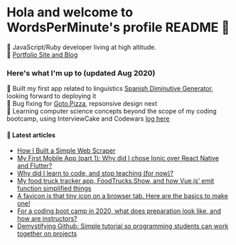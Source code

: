 # Hola and welcome to WordsPerMinute's profile README 🤗 
🌄 JavaScript/Ruby developer living at high altitude.  
🔗 [Portfolio Site and Blog](https://coreyhodge.net)

### Here's what I'm up to (updated Aug 2020)  
🌱 Built my first app related to linguistics [Spanish Diminutive Generator](https://github.com/WordsPerMinute/spanish-diminutive-generator), looking forward to deploying it  
🔭 Bug fixing for [Goto.Pizza](https://github.com/bdell/goto.pizza), repsonsive design next  
🤔 Learning computer science concepts beyond the scope of my coding bootcamp, using InterviewCake and Codewars [log here](https://github.com/WordsPerMinute/codewars)  

#### 📝 Latest articles
* [How I Built a Simple Web Scraper](https://coreyhodge.net/blog/building-a-web-scraper/) 
* [My First Mobile App (part 1): Why did I chose Ionic over React Native and Flutter?](https://medium.com/@coreyhodgedotnet/my-first-mobile-app-part-1-why-did-i-chose-ionic-over-react-native-and-flutter-2361221220b7) 
* [Why did I learn to code, and stop teaching (for now)?](https://medium.com/@coreyhodgedotnet/why-did-i-learn-to-code-and-stop-teaching-for-now-280574373cda) 
* [My food truck tracker app, FoodTrucks.Show, and how Vue.js’ emit function simplified things](https://medium.com/@coreyhodgedotnet/my-food-truck-tracker-app-foodtrucks-show-and-how-vue-js-emit-function-helped-2d2be7f2edc3)
* [A favicon is that tiny icon on a browser tab. Here are the basics to make one!](https://medium.com/@coreyhodgedotnet/a-favicon-is-that-tiny-icon-on-a-browser-tab-here-are-the-basics-to-make-one-5e9d895f3df0)
* [For a coding boot camp in 2020, what does preparation look like, and how are instructors?](https://medium.com/@coreyhodgedotnet/for-a-coding-boot-camp-in-2020-what-does-preparation-look-like-and-how-are-instructors-1148e627faf3)
* [Demystifying Github: Simple tutorial so programming students can work together on projects](https://medium.com/swlh/demystifying-github-simple-tutorial-so-programming-students-can-work-together-on-projects-1caf04937b00)

<!--
**WordsPerMinute/WordsPerMinute** is a ✨ _special_ ✨ repository because its `README.md` (this file) appears on your GitHub profile.

Here are some ideas to get you started:

- 🔭 I’m currently working on ...
- 🌱 I’m currently learning ...
- 👯 I’m looking to collaborate on ...
- 🤔 I’m looking for help with ...
- 💬 Ask me about ...
- 📫 How to reach me: ...
- 😄 Pronouns: ...
- ⚡ Fun fact: ...
-->
